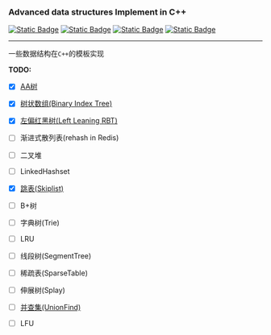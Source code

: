 ###  Advanced data structures Implement in C++

[![Static Badge](https://img.shields.io/badge/license-MIT-blue?logo=git&logoColor=%20)]() [![Static Badge](https://img.shields.io/badge/C%2B%2B-17-green?logo=cplusplus&logoColor=blue)]() [![Static Badge](https://img.shields.io/badge/cmake-3.22%2B-green?logo=cmake&logoColor=deepskyblue)]() [![Static Badge](https://img.shields.io/badge/compiler-x86%20MSVC%2019.29%2B-green?logo=compilerexplorer)]() 

---
一些数据结构在`C++`的模板实现

**TODO:**
- [x] [AA树](templates/AA_treeset.hpp)

- [x] [树状数组(Binary Index Tree)](templates/binary_index_tree.hpp)

- [x] [左偏红黑树(Left Leaning RBT)](templates/left_leaning_red_black_treeset.hpp)

- [ ] 渐进式散列表(rehash in Redis)

- [ ] 二叉堆

- [ ] LinkedHashset

- [x] [跳表(Skiplist)](templates/skiplist.hpp)

- [ ] B+树

- [ ] 字典树(Trie)

- [ ] LRU

- [ ] 线段树(SegmentTree)

- [ ] 稀疏表(SparseTable)

- [ ] 伸展树(Splay)

- [ ] [并查集(UnionFind)](templates/union_find.hpp)

- [ ] LFU
